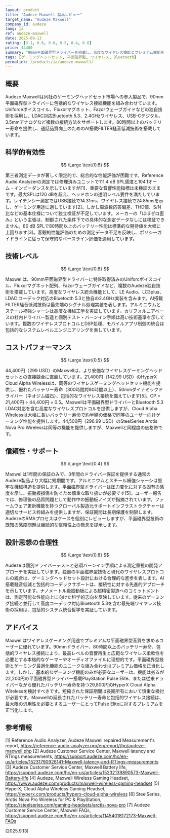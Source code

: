 ```yaml
---
layout: product
title: "Audeze Maxwell 製品レビュー"
target_name: "Audeze Maxwell"
company_id: audeze
lang: ja
ref: audeze-maxwell
date: 2025-09-13
rating: [3.1, 0.6, 0.8, 0.5, 0.4, 0.8]
price: 44400
summary: "90mm平面磁界型ドライバーを搭載し、高度なワイヤレス機能とプレミアム機能を備えたゲーミングヘッドセット"
tags: [ゲーミングヘッドセット, 平面磁界型, ワイヤレス, Bluetooth]
permalink: /products/ja/audeze-maxwell/
---
```


## 概要

Audeze Maxwellは同社のゲーミングヘッドセット市場への参入製品で、90mm平面磁界型ドライバーに包括的なワイヤレス接続機能を組み合わせています。Uniforceボイスコイル、Fluxorマグネット、Fazorウェーブガイドなどの独自技術を採用し、LDAC対応Bluetooth 5.3、2.4GHzワイヤレス、USB-Cデジタル、3.5mmアナログなど複数の接続方法をサポートします。80時間以上のバッテリー寿命を提供し、通話品質向上のためのAI搭載FILTER騒音低減技術を搭載しています。

## 科学的有効性

$$ \Large \text{0.6} $$

第三者測定データが著しく限定的で、総合的な性能評価が困難です。Reference Audio Analyzerの測定では修理済みユニットで111.4 dB SPL感度と104.1オーム・インピーダンスを示していますが[1]、重要な音響性能指標は未検証のままです。最大SPLは120 dBを超え、ヘッドホンの透明レベル要件を満たしています。レイテンシー測定ではUSB接続で14.31ms、ワイヤレス接続で24.85msを示し、ゲーミング用途に適しています[2]。しかし周波数応答偏差、THD値、S/N比などの基本仕様について独立検証が不足しています。メーカーの「ほぼゼロ歪み」という主張は、制御された条件下での具体的な測定データなしには検証できません。80 dB SPLで80時間以上のバッテリー性能は標準的な期待値を大幅に上回ります[3]。客観的性能評価のための測定データ不足を反映し、ポリシーガイドラインに従って保守的なベースライン評価を適用しています。

## 技術レベル

$$ \Large \text{0.8} $$

Maxwellは、90mm平面磁界型ドライバーに特許取得済みのUniforcボイスコイル、Fluxorマグネット配列、Fazorウェーブガイドなど、複数のAudeze独自技術を搭載しています。高度なワイヤレス統合機能として、LE Audio、LC3plus、LDAC コーデック対応のBluetooth 5.3と独自の2.4GHz実装を含みます。AI搭載FILTER騒音低減技術は最先端のシグナル処理実装を表します。アルミニウムとスチール補強シャーシは高度な機械工学を実証しています。カリフォルニアベースの社内ドライバー製造と個別テスト・バーンイン手順は高い技術基準を示しています。複数のワイヤレスプロトコルとDSP処理、モバイルアプリ制御の統合は包括的なシステムレベルエンジニアリングを表しています。

## コストパフォーマンス

$$ \Large \text{0.5} $$

44,400円（299 USD）のMaxwellは、より安価なワイヤレスゲーミングヘッドセットとの直接競合に直面しています。21,400円（142.99 USD）のHyperX Cloud Alpha Wirelessは、同等のワイヤレスゲーミングヘッドセット機能を提供し、優れたバッテリー寿命（300時間対80時間以上）、50mmダイナミックドライバー（ネオジム磁石）、包括的なワイヤレス接続を備えています[5]。CP = 21,400円 ÷ 44,400円 = 0.5。Maxwellは平面磁界型ドライバーとBluetooth 5.3 LDAC対応を含む高度なワイヤレスプロトコルを提供しますが、Cloud Alpha Wirelessは大幅に長いバッテリー寿命で約半額の価格で同等のユーザー向けゲーミング性能を提供します。44,500円（296.99 USD）のSteelSeries Arctis Nova Pro Wirelessは同等の機能を提供しますが、Maxwellと同程度の価格帯です。

## 信頼性・サポート

$$ \Large \text{0.4} $$

Maxwellは1年間の保証のみで、3年間のドライバー保証を提供する通常のAudeze製品より大幅に短期間です。アルミニウムとスチール補強シャーシは堅牢な機械構造を提供します。平面磁界型ドライバーは圧力変化に対する固有の感度を示し、振動板損傷を防ぐため慎重な取り扱いが必要です[5]。ユーザー報告では、修理後の品質問題として動作中の振動板ノイズが指摘されています。ファームウェア更新機能を持つグローバル製造元サポートインフラストラクチャーは適切なサービス枠組みを提供しますが、保証期間は長期保護を制限します。AudezeのRMAプロセスはケースを個別にレビューしますが、平面磁界型技術の既知の感度問題は継続的な信頼性上の懸念を提示します。

## 設計思想の合理性

$$ \Large \text{0.8} $$

Audezeは個別ドライバーテストと必須バーンイン手順による測定重視の開発アプローチを実証しています。独自の平面磁界型技術と現代のワイヤレスプロトコルの統合は、ゲーミングヘッドセット設計における合理的な進歩を表します。AI搭載騒音低減と包括的コーデックサポートは、接続性に対する先進的アプローチを示しています。ナノメートル級振動板による超精密製造へのコミットメントは、測定可能な性能向上に向けた科学的志向を反映しています。従来のゲーミング接続と並行して高度コーデック対応Bluetooth 5.3を含む最先端ワイヤレス技術の採用は、包括的システム統合哲学を実証しています。

## アドバイス

Maxwellはワイヤレスゲーミング用途でプレミアムな平面磁界型音質を求めるユーザーに優れています。90mmドライバー、80時間以上のバッテリー寿命、包括的ワイヤレス接続により、最高レベルの音響再生と広範なワイヤレス柔軟性を必要とする本格的なゲーマーやオーディオファイルに理想的です。平面磁界型技術とゲーミング最適化機能のユニークな組み合わせはプレミアム価格を正当化します。しかし、基本的なゲーミング機能のみが必要なユーザーは、機能は劣るが22,200円の平面磁界型ドライバー搭載PlayStation Pulse Elite、または従来ドライバーながら優れたバッテリー寿命を持つ29,800円のHyperX Cloud Alpha Wirelessを検討すべきです。短縮された保証期間は長期所有において慎重な検討が必要です。Maxwellの延長されたバッテリー寿命と包括的ワイヤレス接続は、最大限の汎用性を必要とするユーザーにとってPulse Eliteに対するプレミアムを正当化します。

## 参考情報

[1] Reference Audio Analyzer, Audeze Maxwell repaired Measurement's report, https://reference-audio-analyzer.pro/en/report//hp/audeze-maxwell.php
[2] Audeze Customer Service Center, Maxwell latency and RTings measurements, https://support.audeze.com/hc/en-us/articles/15231790928141-Maxwell-latency-and-RTings-measurements
[3] Audeze Customer Service Center, Maxwell Battery life, https://support.audeze.com/hc/en-us/articles/15232139890573-Maxwell-Battery-life
[4] Audeze, Maxwell Wireless Gaming Headset, https://www.audeze.com/products/maxwell-wireless-gaming-headset
[5] HyperX, Cloud Alpha Wireless Gaming Headset, https://hyperx.com/products/hyperx-cloud-alpha-wireless
[6] SteelSeries, Arctis Nova Pro Wireless for PC & PlayStation, https://steelseries.com/gaming-headsets/arctis-nova-pro
[7] Audeze Customer Service Center, Maxwell FAQs, https://support.audeze.com/hc/en-us/articles/11454018172173-Maxwell-FAQs

(2025.9.13)
